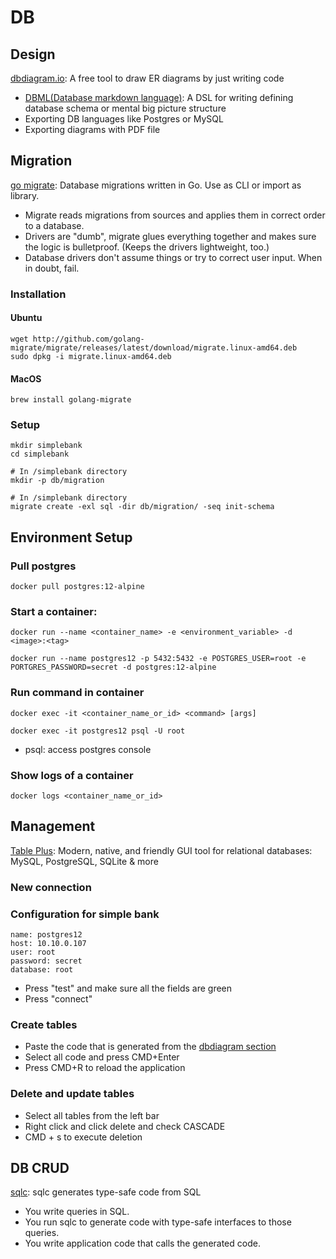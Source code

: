 # DB

## Design

[dbdiagram.io](https://dbdiagram.io/): A free tool to draw ER diagrams by just writing code

- [DBML(Database markdown language)](https://dbml.dbdiagram.io/home): A DSL for writing defining database schema or mental big picture structure
- Exporting DB languages like Postgres or MySQL
- Exporting diagrams with PDF file

## Migration

[go migrate](https://github.com/golang-migrate/migrate): Database migrations written in Go. Use as CLI or import as library.

- Migrate reads migrations from sources and applies them in correct order to a database.
- Drivers are "dumb", migrate glues everything together and makes sure the logic is bulletproof. (Keeps the drivers lightweight, too.)
- Database drivers don't assume things or try to correct user input. When in doubt, fail.

### Installation

#### Ubuntu

```shell
wget http://github.com/golang-migrate/migrate/releases/latest/download/migrate.linux-amd64.deb
sudo dpkg -i migrate.linux-amd64.deb
```

#### MacOS

```shell
brew install golang-migrate
```

### Setup

```shell
mkdir simplebank
cd simplebank
```

```shell
# In /simplebank directory
mkdir -p db/migration
```

```shell
# In /simplebank directory
migrate create -exl sql -dir db/migration/ -seq init-schema
```

## Environment Setup

### Pull postgres

```shell
docker pull postgres:12-alpine
```

### Start a container:

```shell
docker run --name <container_name> -e <environment_variable> -d <image>:<tag>
```

```shell
docker run --name postgres12 -p 5432:5432 -e POSTGRES_USER=root -e PORTGRES_PASSWORD=secret -d postgres:12-alpine
```

### Run command in container

```shell
docker exec -it <container_name_or_id> <command> [args]
```

```shell
docker exec -it postgres12 psql -U root
```

- psql: access postgres console

### Show logs of a container

```shell
docker logs <container_name_or_id>
```

## Management

[Table Plus](https://tableplus.com/): Modern, native, and friendly GUI tool for relational databases: MySQL, PostgreSQL, SQLite & more

### New connection

### Configuration for simple bank

```shell
name: postgres12
host: 10.10.0.107
user: root
password: secret
database: root
```

- Press "test" and make sure all the fields are green
- Press "connect"

### Create tables

- Paste the code that is generated from the [dbdiagram section](#design)
- Select all code and press CMD+Enter
- Press CMD+R to reload the application

### Delete and update tables

- Select all tables from the left bar
- Right click and click delete and check CASCADE
- CMD + s to execute deletion

## DB CRUD

[sqlc](https://docs.sqlc.dev/en/stable/tutorials/getting-started-postgresql.html): sqlc generates type-safe code from SQL

- You write queries in SQL.
- You run sqlc to generate code with type-safe interfaces to those queries.
- You write application code that calls the generated code.
